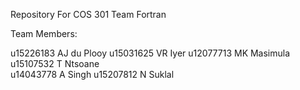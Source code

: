 Repository For COS 301 Team Fortran

Team Members:

u15226183 	AJ du Plooy
u15031625 	VR Iyer
u12077713 	MK Masimula	
u15107532 	T Ntsoane	
u14043778 	A Singh	
u15207812 	N Suklal
